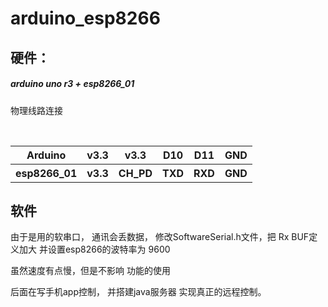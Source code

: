 # arduino_esp8266

## 硬件：
  ##### arduino uno r3 + esp8266_01
  物理线路连接
<table>
        <tr>
            <th>Arduino</th>
            <th>v3.3</th>
            <th>v3.3</th>
            <th>D10</th>
            <th>D11</th>
            <th>GND</th>
        </tr>
        <tr>
            <th>esp8266_01</th>
            <th>v3.3</th>
            <th>CH_PD</th>
            <th>TXD</th>
            <th>RXD</th>
            <th>GND</th>
        </tr>        
    </table>
      


## 软件
由于是用的软串口， 通讯会丢数据， 修改SoftwareSerial.h文件，把 Rx BUF定义加大
并设置esp8266的波特率为 9600

虽然速度有点慢，但是不影响 功能的使用

后面在写手机app控制， 并搭建java服务器 实现真正的远程控制。
